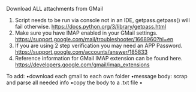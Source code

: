 Download ALL attachments from GMail
1. Script needs to be run via console not in an IDE, getpass.getpass() will fail otherwise.
    https://docs.python.org/3/library/getpass.html
2. Make sure you have IMAP enabled in your GMail settings.
    https://support.google.com/mail/troubleshooter/1668960?hl=en
3. If you are using 2 step verification you may need an APP Password.
    https://support.google.com/accounts/answer/185833
4. Reference information for GMail IMAP extension can be found here.
    https://developers.google.com/gmail/imap_extensions

 To add:
       •download each gmail to each own folder
       •message body: scrap and parse all needed info
           •copy the body to a .txt file
       •


